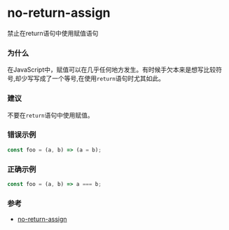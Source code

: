# no-return-assign

禁止在return语句中使用赋值语句

### 为什么

在JavaScript中，赋值可以在几乎任何地方发生。有时候手欠本来是想写比较符号,却少写写成了一个等号,在使用`return`语句时尤其如此。

### 建议

不要在`return`语句中使用赋值。

### 错误示例

```js
const foo = (a, b) => (a = b);
```

### 正确示例

```js
const foo = (a, b) => a === b;
```

### 参考

- [no-return-assign](https://eslint.org/docs/rules/no-return-assign)
